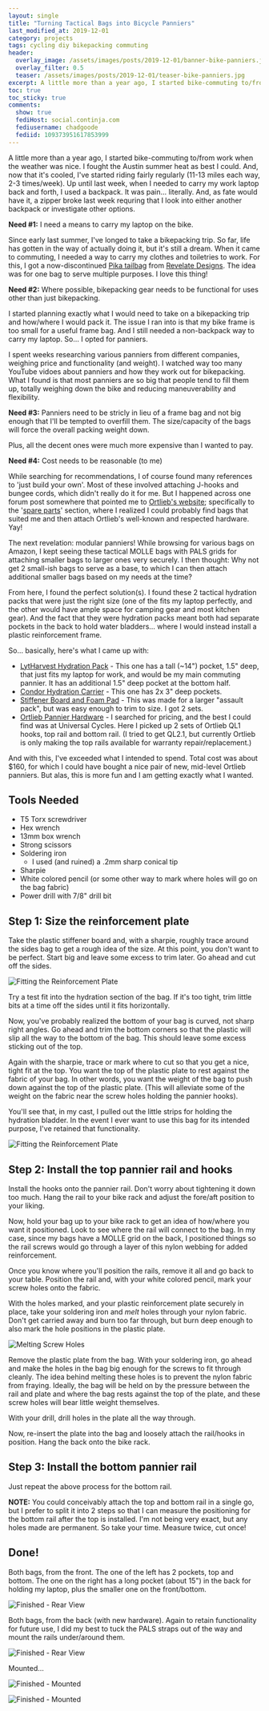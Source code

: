 ```yaml
---
layout: single
title: "Turning Tactical Bags into Bicycle Panniers"
last_modified_at: 2019-12-01
category: projects
tags: cycling diy bikepacking commuting
header:
  overlay_image: /assets/images/posts/2019-12-01/banner-bike-panniers.jpg
  overlay_filter: 0.5
  teaser: /assets/images/posts/2019-12-01/teaser-bike-panniers.jpg
excerpt: A little more than a year ago, I started bike-commuting to/from work when the weather was nice. I also wanted to start bikepacking. I needed some panniers.
toc: true
toc_sticky: true
comments:
  show: true
  fediHost: social.continja.com
  fediusername: chadgoode
  fediid: 109373951617853999
---
```

A little more than a year ago, I started bike-commuting to/from work when the weather was nice. I fought the Austin summer heat as best I could. And, now that it's cooled, I've started riding fairly regularly (11-13 miles each way, 2-3 times/week). Up until last week, when I needed to carry my work laptop back and forth, I used a backpack. It was pain... literally. And, as fate would have it, a zipper broke last week requring that I look into either another backpack or investigate other options.

**Need #1:** I need a means to carry my laptop on the bike.

Since early last summer, I've longed to take a bikepacking trip. So far, life has gotten in the way of actually doing it, but it's still a dream. When it came to commuting, I needed a way to carry my clothes and toiletries to work. For this, I got a now-discontinued <a href="https://www.rei.com/product/877027/revelate-designs-pika-saddle-pack" target="_new">Pika tailbag</a> from <a href="https://revelatedesigns.com" target="_new">Revelate Designs</a>. The idea was for one bag to serve multiple purposes. I love this thing!

**Need #2:** Where possible, bikepacking gear needs to be functional for uses other than just bikepacking.

I started planning exactly what I would need to take on a bikepacking trip and how/where I would pack it. The issue I ran into is that my bike frame is too small for a useful frame bag. And I still needed a non-backpack way to carry my laptop. So... I opted for panniers.

I spent weeks researching various panniers from different companies, weighing price and functionality (and weight). I watched way too many YouTube vidoes about panniers and how they work out for bikepacking. What I found is that most panniers are so big that people tend to fill them up, totally weighing down the bike and reducing maneuverability and flexibility. 

**Need #3:** Panniers need to be stricly in lieu of a frame bag and not big enough that I'll be tempted to overfill them. The size/capacity of the bags will force the overall packing weight down.

Plus, all the decent ones were much more expensive than I wanted to pay.

**Need #4:** Cost needs to be reasonable (to me)

While searching for recommendations, I of course found many references to 'just build your own'. Most of these involved attaching J-hooks and bungee cords, which didn't really do it for me. But I happened across one forum post somewhere that pointed me to <a href="https://www.ortlieb.com/" target="_new">Ortlieb's website</a>; specifically to the '<a href="https://www.ortlieb.com/usa_en/products/accessories/spare-parts" target="_new">spare parts</a>' section, where I realized I could probably find bags that suited me and then attach Ortlieb's well-known and respected hardware. Yay!

The next revelation: modular panniers! While browsing for various bags on Amazon, I kept seeing these tactical MOLLE bags with PALS grids for attaching smaller bags to larger ones very securely. I then thought: Why not get 2 small-ish bags to serve as a base, to which I can then attach additional smaller bags based on my needs at the time? 

From here, I found the perfect solution(s). I found these 2 tactical hydration packs that were just the right size (one of the fits my laptop perfectly, and the other would have ample space for camping gear and most kitchen gear). And the fact that they were hydration packs meant both had separate pockets in the back to hold water bladders... where I would instead install a plastic reinforcement frame.

So... basically, here's what I came up with:

* <a href="https://www.amazon.com/gp/product/B07J1N751K/ref=ppx_yo_dt_b_asin_title_o05_s00?ie=UTF8&psc=1" target="_new">LytHarvest Hydration Pack</a> - This one has a tall (~14") pocket, 1.5" deep, that just fits my laptop for work, and would be my main commuting pannier. It has an additional 1.5" deep pocket at the bottom half.
* <a href="https://www.amazon.com/gp/product/B0061G5INQ/ref=ppx_yo_dt_b_asin_title_o04_s00?ie=UTF8&psc=1" target="_new">Condor Hydration Carrier</a> - This one has 2x 3" deep pockets.
* <a href="https://www.amazon.com/gp/product/B01G9BW9MK/ref=ppx_yo_dt_b_asin_title_o03_s00?ie=UTF8&psc=1" target="_new">Stiffener Board and Foam Pad</a> - This was made for a larger "assault pack", but was easy enough to trim to size. I got 2 sets.
* <a href="https://www.universalcycles.com/search.php?q=ortlieb" target="_new">Ortlieb Pannier Hardware</a> - I searched for pricing, and the best I could find was at Universal Cycles. Here I picked up 2 sets of Ortlieb QL1 hooks, top rail and bottom rail. (I tried to get QL2.1, but currently Ortlieb is only making the top rails available for warranty repair/replacement.)

And with this, I've exceeded what I intended to spend. Total cost was about $160, for which I could have bought a nice pair of new, mid-level Ortlieb panniers. But alas, this is more fun and I am getting exactly what I wanted.

## Tools Needed

* T5 Torx screwdriver
* Hex wrench
* 13mm box wrench
* Strong scissors
* Soldering iron
    - I used (and ruined) a .2mm sharp conical tip
* Sharpie
* White colored pencil (or some other way to mark where holes will go on the bag fabric)
* Power drill with 7/8" drill bit

## Step 1: Size the reinforcement plate

Take the plastic stiffener board and, with a sharpie, roughly trace around the sides bag to get a rough idea of the size. At this point, you don't want to be perfect. Start big and leave some excess to trim later. Go ahead and cut off the sides.

<span style="align: center">![Fitting the Reinforcement Plate](/assets/images/posts/2019-12-01/fitting-reinforcement-plate.jpg "Size and cut the reinforcement plate")</span>

Try a test fit into the hydration section of the bag. If it's too tight, trim little bits at a time off the sides until it fits horizontally. 

Now, you've probably realized the bottom of your bag is curved, not sharp right angles. Go ahead and trim the bottom corners so that the plastic will slip all the way to the bottom of the bag. This should leave some excess sticking out of the top. 

Again with the sharpie, trace or mark where to cut so that you get a nice, tight fit at the top. You want the top of the plastic plate to rest against the fabric of your bag. In other words, you want the weight of the bag to push down against the top of the plastic plate. (This will alleviate some of the weight on the fabric near the screw holes holding the pannier hooks).

You'll see that, in my cast, I pulled out the little strips for holding the hydration bladder. In the event I ever want to use this bag for its intended purpose, I've retained that functionality.

![Fitting the Reinforcement Plate](/assets/images/posts/2019-12-01/fitting-reinforcement-plate2.jpg "Test-fitting the plate in the bag")

## Step 2: Install the top pannier rail and hooks

Install the hooks onto the pannier rail. Don't worry about tightening it down too much. Hang the rail to your bike rack and adjust the fore/aft position to your liking.

Now, hold your bag up to your bike rack to get an idea of how/where you want it positioned.  Look to see where the rail will connect to the bag. In my case, since my bags have a MOLLE grid on the back, I positioned things so the rail screws would go through a layer of this nylon webbing for added reinforcement. 

Once you know where you'll position the rails, remove it all and go back to your table. Position the rail and, with your white colored pencil, mark your screw holes onto the fabric.

With the holes marked, and your plastic reinforcement plate securely in place, take your soldering iron and *melt* holes through your nylon fabric. Don't get carried away and burn too far through, but burn deep enough to also mark the hole positions in the plastic plate.

![Melting Screw Holes](/assets/images/posts/2019-12-01/melting-screw-holes-soldering-iron.jpg "Melting holes with soldering iron")

Remove the plastic plate from the bag. With your soldering iron, go ahead and make the holes in the bag big enough for the screws to fit through cleanly. The idea behind melting these holes is to prevent the nylon fabric from fraying. Ideally, the bag will be held on by the pressure between the rail and plate and where the bag rests against the top of the plate, and these screw holes will bear little weight themselves. 

With your drill, drill holes in the plate all the way through.

Now, re-insert the plate into the bag and loosely attach the rail/hooks in position. Hang the back onto the bike rack.

## Step 3: Install the bottom pannier rail

Just repeat the above process for the bottom rail.

**NOTE:** You could conceivably attach the top and bottom rail in a single go, but I prefer to split it into 2 steps so that I can measure the positioning for the bottom rail after the top is installed. I'm not being very exact, but any holes made are permanent. So take your time. Measure twice, cut once!

## Done!

Both bags, from the front. The one of the left has 2 pockets, top and bottom. The one on the right has a long pocket (about 15") in the back for holding my laptop, plus the smaller one on the front/bottom.

![Finished - Rear View](/assets/images/posts/2019-12-01/finished-panniers-front.jpg)

Both bags, from the back (with new hardware). Again to retain functionality for future use, I did my best to tuck the PALS straps out of the way and mount the rails under/around them. 

![Finished - Rear View](/assets/images/posts/2019-12-01/finished-panniers-back.jpg)

Mounted...

![Finished - Mounted](/assets/images/posts/2019-12-01/finished-pannier-mounted2.jpg)

![Finished - Mounted](/assets/images/posts/2019-12-01/finished-pannier-mounted-wide.jpg)